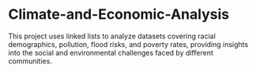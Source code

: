 # Climate-and-Economic-Analysis
This project uses linked lists to analyze datasets covering racial demographics, pollution, flood risks, and poverty rates, providing insights into the social and environmental challenges faced by different communities.
